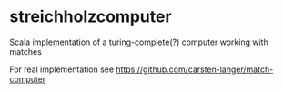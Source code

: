 # streichholzcomputer
Scala implementation of a turing-complete(?) computer working with matches

For real implementation see https://github.com/carsten-langer/match-computer

